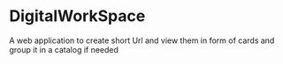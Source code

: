 # DigitalWorkSpace
A web application to create short Url and view them in form of cards and group it in a catalog if needed 
